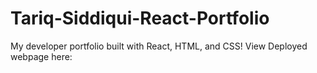 # Tariq-Siddiqui-React-Portfolio

My developer portfolio built with React, HTML, and CSS! View Deployed webpage here:
